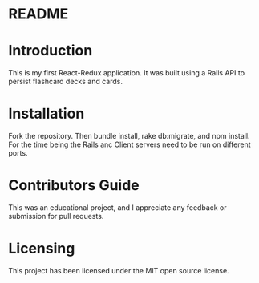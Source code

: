 # README


# Introduction
This is my first React-Redux application. It was built using a Rails API to persist flashcard decks and cards.

# Installation
Fork the repository. Then bundle install, rake db:migrate, and npm install. For the time being the Rails anc Client servers need to be run on different ports.

# Contributors Guide
This was an educational project, and I appreciate any feedback or submission for pull requests.

# Licensing
This project has been licensed under the MIT open source license.

